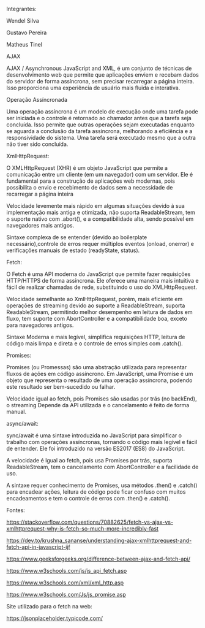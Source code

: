 Integrantes:

Wendel Silva

Gustavo Pereira

Matheus Tinel

AJAX

AJAX / Asynchronous JavaScript and XML, é um conjunto de técnicas de desenvolvimento web que permite que aplicações enviem e recebam dados do servidor de forma assíncrona, sem precisar recarregar a página inteira. Isso proporciona uma experiência de usuário mais fluida e interativa.

Operação Assíncronada

Uma operação assíncrona é um modelo de execução onde uma tarefa pode ser iniciada e o controle é retornado ao chamador antes que a tarefa seja concluída. Isso permite que outras operações sejam executadas enquanto se aguarda a conclusão da tarefa assíncrona, melhorando a eficiência e a responsividade do sistema. Uma tarefa será executado mesmo que a outra não tiver sido concluída.

XmlHttpRequest:

O XMLHttpRequest (XHR) é um objeto JavaScript que permite a comunicação entre um cliente (em um navegador) com um servidor. Ele é fundamental para a construção de aplicações web modernas, pois possibilita o envio e recebimento de dados sem a necessidade de recarregar a página inteira

Velocidade levemente mais rápido em algumas situações devido à sua implementação mais antiga e otimizada, não suporta ReadableStream, tem o suporte nativo com .abort(), e a compatibilidade alta, sendo possível em navegadores mais antigos.

Sintaxe complexa de se entender (devido ao boilerplate necessário),controle de erros requer múltiplos eventos (onload, onerror) e verificações manuais de estado (readyState, status).

Fetch:

O Fetch é uma API moderna do JavaScript que permite fazer requisições HTTP/HTTPS de forma assíncrona. Ele oferece uma maneira mais intuitiva e fácil de realizar chamadas de rede, substituindo o uso do XMLHttpRequest.

Velocidade semelhante ao XmlHttpRequest, porém, mais eficiente em operações de streaming devido ao suporte a ReadableStream, suporta ReadableStream, permitindo melhor desempenho em leitura de dados em fluxo, tem suporte com AbortController e a compatibilidade boa, exceto para navegadores antigos.

Sintaxe Moderna e mais legível, simplifica requisições HTTP, leitura de código mais limpa e direta e o controle de erros simples com .catch().

Promises:

Promises (ou Promessas) são uma abstração utilizada para representar fluxos de ações em código assíncrono. Em JavaScript, uma Promise é um objeto que representa o resultado de uma operação assíncrona, podendo este resultado ser bem-sucedido ou falhar.

Velocidade igual ao fetch, pois Promises são usadas por trás (no backEnd), o streaming Depende da API utilizada e o cancelamento é feito de forma manual.

async/await:

sync/await é uma sintaxe introduzida no JavaScript para simplificar o trabalho com operações assíncronas, tornando o código mais legível e fácil de entender. Ele foi introduzido na versão ES2017 (ES8) do JavaScript.

A velocidade é Igual ao fetch, pois usa Promises por trás, suporta ReadableStream, tem o cancelamento com AbortController e a facilidade de uso.

A sintaxe requer conhecimento de Promises, usa métodos .then() e .catch() para encadear ações, leitura de código pode ficar confuso com muitos encadeamentos e tem o controle de erros com .then() e .catch().

Fontes:

https://stackoverflow.com/questions/70882625/fetch-vs-ajax-vs-xmlhttprequest-why-is-fetch-so-much-more-incredibly-fast

https://dev.to/krushna_sananse/understanding-ajax-xmlhttprequest-and-fetch-api-in-javascript-ijf

https://www.geeksforgeeks.org/difference-between-ajax-and-fetch-api/

https://www.w3schools.com/js/js_api_fetch.asp

https://www.w3schools.com/xml/xml_http.asp

https://www.w3schools.com/Js/js_promise.asp

Site utilizado para o fetch na web:

https://jsonplaceholder.typicode.com/
